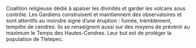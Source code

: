 Coalition religieuse dédié à apaiser les divinités et garder les volcans sous contrôle. Les Gardiens construisent et maintiennent des observatoires et sont attentifs au moindre signe d’une éruption : fumée, tremblement, tempête de cendres. Ils se renseignent aussi sur des moyens de prévenir au maximum le Temps des Hautes-Cendres. Leur but est de protéger la population de Tletepec.